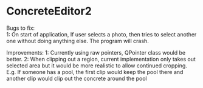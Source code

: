 # ConcreteEditor2

Bugs to fix:  
  1: On start of application, If user selects a photo, then tries to select another one without doing anything else.  The program will crash.


Improvements:
  1:  Currently using raw pointers, QPointer class would be better.
  2:  When clipping out a region, current implementation only takes out selected area but it would be more realistic to allow continued cropping.  E.g. If someone has a pool, the first clip would keep the pool there and another clip would clip out the concrete around the pool
